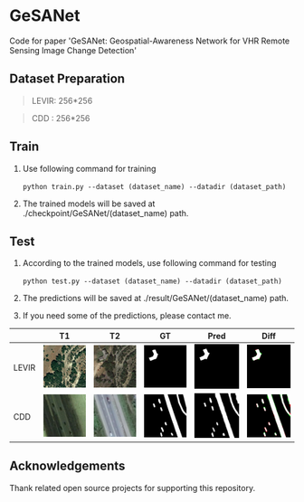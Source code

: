 # GeSANet
Code for paper 'GeSANet: Geospatial-Awareness Network for VHR Remote Sensing Image Change Detection'

## Dataset Preparation
> LEVIR: 256*256

> CDD  : 256*256

## Train
1. Use following command for training

    ```python train.py --dataset (dataset_name) --datadir (dataset_path) ```
2. The trained models will be saved at ./checkpoint/GeSANet/(dataset_name) path.

## Test

1. According to the trained models, use following command for testing

    ```python test.py --dataset (dataset_name) --datadir (dataset_path) ```

2. The predictions will be saved at ./result/GeSANet/(dataset_name) path.

3. If you need some of the predictions, please contact me.

|    |  T1 | T2 | GT | Pred| Diff |
| ----  | ---- | ---- | ---- | ---- |---- |
|LEVIR| <img width="100px" src="imgs/t1_le.png">     | <img width="100px" src="imgs/t2_le.png">     | <img width="100px" src="imgs/gt_le.png"> |  <img width="100px" src="imgs/pred_le.png"> | <img width="100px" src="imgs/diff_le.png">|
|CDD| <img width="100px" src="imgs/t1_cdd.png">     | <img width="100px" src="imgs/t2_cdd.png">     | <img width="100px" src="imgs/gt_cdd.png"> |  <img width="100px" src="imgs/pred_cdd.png"> | <img width="100px" src="imgs/diff_cdd.png">|

## Acknowledgements
Thank related open source projects for supporting this repository.


